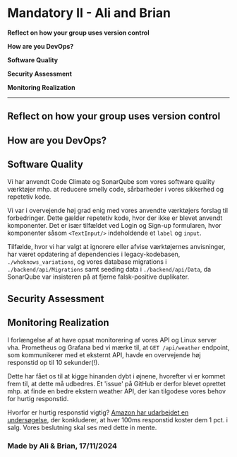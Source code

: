 # Mandatory II - Ali and Brian


**Reflect on how your group uses version control**

**How are you DevOps?**

**Software Quality**

**Security Assessment**

**Monitoring Realization**

---

## Reflect on how your group uses version control

## How are you DevOps?

## Software Quality

Vi har anvendt Code Climate og SonarQube som vores software quality værktøjer mhp. at reducere smelly code, sårbarheder i vores sikkerhed og repetetiv kode.

Vi var i overvejende høj grad enig med vores anvendte værktøjers forslag til forbedringer. Dette gælder repetetiv kode, hvor der ikke er blevet anvendt komponenter. Det er især tilfældet ved Login og Sign-up formularen, hvor komponenter såsom `<TextInput/>` indeholdende et `label` og `input`.

Tilfælde, hvor vi har valgt at ignorere eller afvise værktøjernes anvisninger, har været opdatering af dependencies i legacy-kodebasen, `./whoknows_variations`, og vores database migrations i `./backend/api/Migrations` samt seeding data i `./backend/api/Data`, da SonarQube var insisteren på at fjerne falsk-positive duplikater.

## Security Assessment

## Monitoring Realization

I forlængelse af at have opsat monitorering af vores API og Linux server vha. Prometheus og Grafana bed vi mærke til, at `GET /api/weather` endpoint, som kommunikerer med et eksternt API, havde en overvejende høj responstid op til 10 sekunder(!). 

Dette har fået os til at kigge hinanden dybt i øjnene, hvorefter vi er kommet frem til, at dette må udbedres. Et 'issue' på GitHub er derfor blevet oprettet mhp. at finde en bedre ekstern weather API, der kan tilgodese vores behov for hurtig responstid.

Hvorfor er hurtig responstid vigtig? [Amazon har udarbejdet en undersøgelse](https://www.gigaspaces.com/blog/amazon-found-every-100ms-of-latency-cost-them-1-in-sales/), der konkluderer, at hver 100ms responstid koster dem 1 pct. i salg. Vores beslutning skal ses med dette in mente.

### Made by Ali & Brian, 17/11/2024
